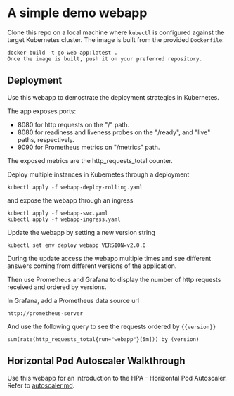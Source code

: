 # A simple demo webapp
Clone this repo on a local machine where `kubectl` is configured against the target Kubernetes cluster. The image is built from the provided `Dockerfile`:

```
docker build -t go-web-app:latest .
Once the image is built, push it on your preferred repository.
```

## Deployment
Use this webapp to demostrate the deployment strategies in Kubernetes.

The app exposes ports:

- 8080 for http requests on the "/" path.
- 8080 for readiness and liveness probes on the "/ready", and "live" paths, respectively.
- 9090 for Prometheus metrics on "/metrics" path.

The exposed metrics are the http_requests_total counter.

Deploy multiple instances in Kubernetes through a deployment

    kubectl apply -f webapp-deploy-rolling.yaml

and expose the webapp through an ingress

    kubectl apply -f webapp-svc.yaml
    kubectl apply -f webapp-ingress.yaml

Update the webapp by setting a new version string

    kubectl set env deploy webapp VERSION=v2.0.0

During the update access the webapp multiple times and see different answers coming from different versions of the application.

Then use Prometheus and Grafana to display the number of http requests received and ordered by versions.

In Grafana, add a Prometheus data source url

    http://prometheus-server

And use the following query to see the requests ordered by `{{version}}`

    sum(rate(http_requests_total{run="webapp"}[5m])) by (version)

## Horizontal Pod Autoscaler Walkthrough
Use this webapp for an introduction to the HPA - Horizontal Pod Autoscaler. Refer to [autoscaler.md](./autoscaler/README-md).